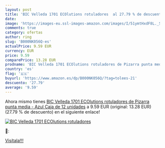 ```yaml
---
layout: post
title: 'BIC Velleda 1701 ECOlutions rotuladores  al 27.79 % de descuento'
date: 
image: 'https://images-eu.ssl-images-amazon.com/images/I/51ymtHxdF8L._SL200_.jpg'
comments: true
category: ofertas
author: ring
slug: 'B000NK056Q-es'
actualPrice: 9.59 EUR
currency: EUR
price: 9.59
comparePrice: 13.28 EUR
prodname: 'BIC Velleda 1701 ECOlutions rotuladores de Pizarra punta media - Azul  Caja de 12 unidades'
country: 'es'
flag: '🇪🇸'
buyurl: 'https://www.amazon.es/dp/B000NK056Q/?tag=tolees-21'
descuento: '27.79'
average: '9.59'
---
```


Ahora mismo tienes [BIC Velleda 1701 ECOlutions rotuladores de Pizarra punta media - Azul  Caja de 12 unidades](https://www.amazon.es/dp/B000NK056Q/?tag=tolees-21) a 9.59 EUR (original: 13.28 EUR) (27.79 %  de descuento) en el siguiente enlace!

[![BIC Velleda 1701 ECOlutions rotuladores ](https://images-eu.ssl-images-amazon.com/images/I/51ymtHxdF8L._SL200_.jpg)](https://www.amazon.es/dp/B000NK056Q/?tag=tolees-21)

🔎:


[Visítala!!!](https://www.amazon.es/dp/B000NK056Q/?tag=tolees-21)
